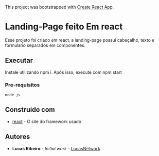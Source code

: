 This project was bootstrapped with [Create React App](https://github.com/facebook/create-react-app).

# Landing-Page feito Em react
   Esse projeto foi criado em react, a landing-page possui cabeçalho, texto e formulario separados em componentes.
## Executar
   Instale utilizando npm i. Após isso, execute com npm start
### Pre-requisitos
    node js
    
## Construido com
   * [react](https://pt-br.reactjs.org/) - O site do framework usado
## Autores
   * **Lucas Ribeiro** - *Initial work* - [LucasNetwork](https://github.com/lucasnetwork)
